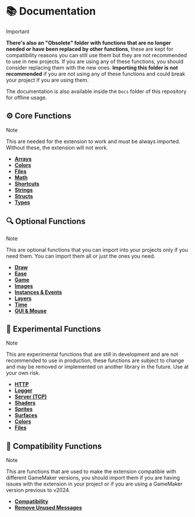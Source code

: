 # 📚 Documentation

> [!IMPORTANT]
>**There's also an "Obsolete" folder with functions that are no longer needed or have been replaced by other functions**, these are kept for compatibility reasons you can still use them but they are not recommended to use in new projects. If you are using any of these functions, you should consider replacing them with the new ones. **Importing this folder is not recommended** if you are not using any of these functions and could break your project if you are using them.

The documentation is also available inside the `Docs` folder of this repository for offline usage.

## ⚙️ Core Functions

> [!NOTE]
> This are needed for the extension to work and must be always imported. Without these, the extension will not work.

- [**Arrays**](https://github.com/DAndrewBox/GML-Extended/blob/main/Docs/Core/Arrays.md)
- [**Colors**](https://github.com/DAndrewBox/GML-Extended/blob/main/Docs/Core/Colors.md)
- [**Files**](https://github.com/DAndrewBox/GML-Extended/blob/main/Docs/Core/Files.md)
- [**Math**](https://github.com/DAndrewBox/GML-Extended/blob/main/Docs/Core/Math.md)
- [**Shortcuts**](https://github.com/DAndrewBox/GML-Extended/blob/main/Docs/Core/Shortcuts.md)
- [**Strings**](https://github.com/DAndrewBox/GML-Extended/blob/main/Docs/Core/Strings.md)
- [**Structs**](https://github.com/DAndrewBox/GML-Extended/blob/main/Docs/Core/Structs.md)
- [**Types**](https://github.com/DAndrewBox/GML-Extended/blob/main/Docs/Core/Types.md)

## 🔍 Optional Functions

> [!NOTE]
> This are optional functions that you can import into your projects only if you need them. You can import them all or just the ones you need.

- [**Draw**](https://github.com/DAndrewBox/GML-Extended/blob/main/Docs/Optional/Draw.md)
- [**Ease**](https://github.com/DAndrewBox/GML-Extended/blob/main/Docs/Optional/Ease.md)
- [**Game**](https://github.com/DAndrewBox/GML-Extended/blob/main/Docs/Optional/Game.md)
- [**Images**](https://github.com/DAndrewBox/GML-Extended/blob/main/Docs/Optional/Images.md)
- [**Instances & Events**](https://github.com/DAndrewBox/GML-Extended/blob/main/Docs/Optional/Instances_and_Events.md)
- [**Layers**](https://github.com/DAndrewBox/GML-Extended/blob/main/Docs/Optional/Layers.md)
- [**Time**](https://github.com/DAndrewBox/GML-Extended/blob/main/Docs/Optional/Time.md)
- [**GUI & Mouse**](https://github.com/DAndrewBox/GML-Extended/blob/main/Docs/Optional/GUI.md)

## 🧪 Experimental Functions

> [!NOTE]
> This are experimental functions that are still in development and are not recommended to use in production, these functions are subject to change and may be removed or implemented on another library in the future. Use at your own risk.

- [**HTTP**](https://github.com/DAndrewBox/GML-Extended/blob/main/Docs/Experimental/HTTP.md)
- [**Logger**](https://github.com/DAndrewBox/GML-Extended/blob/main/Docs/Experimental/Logger.md)
- [**Server (TCP)**](https://github.com/DAndrewBox/GML-Extended/blob/main/Docs/Experimental/ServerTCP.md)
- [**Shaders**](https://github.com/DAndrewBox/GML-Extended/blob/main/Docs/Experimental/Shaders.md)
- [**Sprites**](https://github.com/DAndrewBox/GML-Extended/blob/main/Docs/Experimental/Sprites.md)
- [**Surfaces**](https://github.com/DAndrewBox/GML-Extended/blob/main/Docs/Experimental/Surfaces.md)
- [**Colors**](https://github.com/DAndrewBox/GML-Extended/blob/main/Docs/Experimental/Colors.md)
- [**Files**](https://github.com/DAndrewBox/GML-Extended/blob/main/Docs/Experimental/Files.md)

## 🔄 Compatibility Functions

> [!NOTE]
> This are functions that are used to make the extension compatible with different GameMaker versions, you should import them if you are having issues with the extension in your project or if you are using a GameMaker version previous to v2024.

- [**Compatibility**](https://github.com/DAndrewBox/GML-Extended/blob/main/Docs/Compatibility/Compatibility.md)
- [**Remove Unused Messages**](https://github.com/DAndrewBox/GML-Extended/blob/main/Docs/Compatibility/Remove_Unused_Messages.md)
